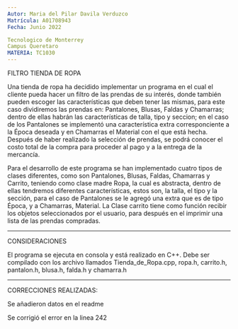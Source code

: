```yaml
---
Autor: Maria del Pilar Davila Verduzco
Matrícula: A01708943
Fecha: Junio 2022

Tecnologico de Monterrey
Campus Queretaro
MATERIA: TC1030
---
```


FILTRO TIENDA DE ROPA

Una tienda de ropa ha decidido implementar un programa en el cual el cliente pueda hacer un filtro de las prendas de su interés, donde también pueden escoger las características que deben tener las mismas, para este caso dividiremos las prendas en: Pantalones, Blusas, Faldas y Chamarras; dentro de ellas habrán las características de talla, tipo y seccion; en el caso de los Pantalones se implementó una característica extra corresponciente a la Época deseada y en Chamarras el Material con el que está hecha. Después de haber realizado la selección de prendas, se podrá conocer el costo total de la compra para proceder al pago y a la entrega de la mercancía.

Para el desarrollo de este programa se han implementado cuatro tipos de clases diferentes, como son Pantalones, Blusas, Faldas, Chamarras y Carrito, teniendo como clase madre Ropa, la cual es abstracta, dentro de ellas tendremos diferentes características, estos son, la talla, el tipo y la sección, para el caso de Pantalones se le agregó una extra que es de tipo Época, y a Chamarras, Material. La Clase carrito tiene como función recibir los objetos seleccionados por el usuario, para después en el imprimir una lista de las prendas compradas.

-----------------------------
CONSIDERACIONES

El programa se ejecuta en consola y está realizado en C++. 
Debe ser compilado con los archivo llamados Tienda_de_Ropa.cpp, ropa.h, carrito.h, pantalon.h, blusa.h, falda.h y chamarra.h

-----------------------------
CORRECCIONES REALIZADAS:

Se añadieron datos en el readme

Se corrigió el error en la linea 242

